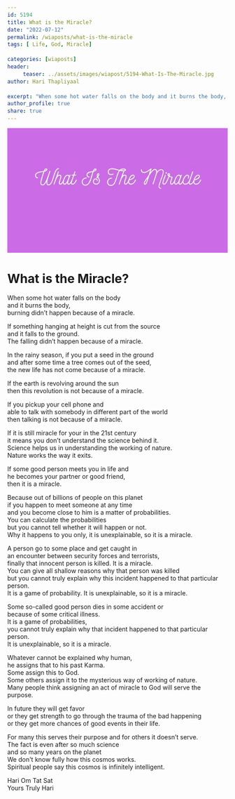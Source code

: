 ```yaml
---
id: 5194 
title: What is the Miracle?
date: "2022-07-12"
permalink: /wiaposts/what-is-the-miracle
tags: [ Life, God, Miracle]    

categories: [wiaposts] 
header:
     teaser: ../assets/images/wiapost/5194-What-Is-The-Miracle.jpg
author: Hari Thapliyaal 

excerpt: "When some hot water falls on the body and it burns the body, burning didn’t happen because of a miracle. If something hanging at height is cut from the source and it falls to the ground. The falling didn’t happen"
author_profile: true 
share: true 
---
```

![What is the Miracle?](../assets/images/wiapost/5194-What-Is-The-Miracle.jpg)        
    
# What is the Miracle?      
   
When some hot water falls on the body     
and it burns the body,     
burning didn’t happen because of a miracle.    
    
If something hanging at height is cut from the source     
and it falls to the ground.     
The falling didn’t happen because of a miracle.    
    
In the rainy season, if you put a seed in the ground     
and after some time a tree comes out of the seed,     
the new life has not come because of a miracle.    
    
If the earth is revolving around the sun     
then this revolution is not because of a miracle.    
    
If you pickup your cell phone and     
able to talk with somebody in different part of the world     
then talking is not because of a miracle.    
    
If it is still miracle for your in the 21st century     
it means you don’t understand the science behind it.     
Science helps us in understanding the working of nature.     
Nature works the way it exits.    
    
If some good person meets you in life and     
he becomes your partner or good friend,     
then it is a miracle.     
    
Because out of billions of people on this planet     
if you happen to meet someone at any time     
and you become close to him is a matter of probabilities.     
You can calculate the probabilities     
but you cannot tell whether it will happen or not.     
Why it happens to you only, it is unexplainable, so it is a miracle.    
    
A person go to some place and get caught in     
an encounter between security forces and terrorists,     
finally that innocent person is killed. It is a miracle.     
You can give all shallow reasons why that person was killed     
but you cannot truly explain why this incident happened to that particular person.     
It is a game of probability. It is unexplainable, so it is a miracle.    
    
Some so-called good person dies in some accident or     
because of some critical illness.     
It is a game of probabilities,     
you cannot truly explain why that incident happened to that particular person.     
It is unexplainable, so it is a miracle.    
    
Whatever cannot be explained why human,     
he assigns that to his past Karma.     
Some assign this to God.     
Some others assign it to the mysterious way of working of nature.    
Many people think assigning an act of miracle to God will serve the purpose.     
    
In future they will get favor     
or they get strength to go through the trauma of the bad happening     
or they get more chances of good events in their life.     
    
For many this serves their purpose and for others it doesn’t serve.     
The fact is even after so much science     
and so many years on the planet     
We don't know fully how this cosmos works.     
Spiritual people say this cosmos is infinitely intelligent.    
    
Hari Om Tat Sat     
Yours Truly Hari    
